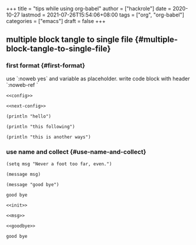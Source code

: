 +++
title = "tips while using org-babel"
author = ["hackrole"]
date = 2020-10-27
lastmod = 2021-07-26T15:54:06+08:00
tags = ["org", "org-babel"]
categories = ["emacs"]
draft = false
+++

## multiple block tangle to single file {#multiple-block-tangle-to-single-file}


### first format {#first-format}

use \`:noweb yes\` and variable as placeholder.
write code block with header \`:noweb-ref <placeholder variable>\`

```elisp
<<config>>

<<next-config>>
```

```elisp
(println "hello")
```

```elisp
(println "this following")
```

```elisp
(println "this is another ways")
```


### use name and collect {#use-name-and-collect}

<a id="code-snippet--init"></a>
```emacs-lisp
(setq msg "Never a foot too far, even.")
```

<a id="code-snippet--msg"></a>
```emacs-lisp
(message msg)
```

<a id="code-snippet--goodbye"></a>
```emacs-lisp
(message "good bye")
```

```text
good bye
```

```emacs-lisp
<<init>>

<<msg>>

<<goodbye>>
```

```text
good bye
```
